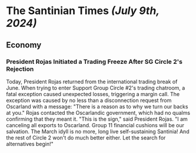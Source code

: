 # The Santinian Times _(July 9th, 2024)_

## Economy

### President Rojas Initiated a Trading Freeze After SG Circle 2's Rejection

Today, President Rojas returned from the international trading break of June. When trying to enter Support Group Circle #2's
trading chatroom, a fatal exception caused unexpected losses, triggering a margin call. The exception was caused by no less
than a disconnection request from Oscarland with a message: "There is a reason as to why we turn our backs at you." Rojas
contacted the Oscarlandic government, which had no qualms confirming that they meant it. "This is the sign," said President Rojas.
"I am canceling all exports to Oscarland. Group 11 financial cushions will be our salvation. The March idyll is no more, long live
self-sustaining Santinia! And the rest of Circle 2 won't do much better either. Let the search for alternatives begin!"
